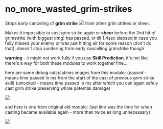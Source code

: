 # no_more_wasted_grim-strikes
Stops early canceling of **grim strike** <img src=http://u.cubeupload.com/Owyn/GrimStrike1.png> from other grim strikes or sheer.

Makes it impossible to cast grim strike again or **sheer** before the 2nd hit of grimstrike (with biggest dmg) has passed, or till 1.4sec elapsed in case you fully missed your enemy or was just hitting air for some reason (don't do that), doesn't stop sundering from early cancelling grimstrike though

**warning** - it might not work fully if you use **Skill Prediction**, it's not like there's a way for both these modules to work together fine...

here are some debug calculations images from this module:
(passed - means time passed in ms from the start of the cast of previous grim strike skill)
(unlocked - means time passed in ms after which you can again safely cast grim strike preserving whole potential damage)

<img src=http://u.cubeupload.com/Owyn/newgrim.jpg>

and here is one from original old module:
(last line was the time for when casting became available again - more than twice as long unnecessary)

<img src=http://u.cubeupload.com/Owyn/oldgrim.jpg>